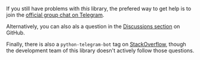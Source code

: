 If you still have problems with *this* library, the prefered way to get help is to join the [official group chat on Telegram](https://t.me/pythontelegrambotgroup).

Alternatively, you can also als a question in the [Discussions section](https://github.com/python-telegram-bot/python-telegram-bot/discussions) on GitHub.

Finally, there is also a `python-telegram-bot` tag on [StackOverflow](https://stackoverflow.com/questions/tagged/python-telegram-bot), though the development team of this library doesn't actively follow those questions.